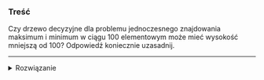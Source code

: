 ### Treść

Czy drzewo decyzyjne dla problemu jednoczesnego znajdowania maksimum i minimum w ciągu 100 elementowym może mieć wysokość mniejszą od 100? Odpowiedź koniecznie uzasadnij.

------
<details><summary>Rozwiązanie</summary>
<p>

  Ktoś musi to zrobić bo ja zabombilem.
